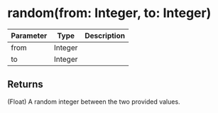 # random(from: Integer, to: Integer)

| Parameter | Type    | Description |
| --------- | ------- | ----------- |
| from      | Integer |             |
| to        | Integer |             |

## Returns

(Float) A random integer between the two provided values.
